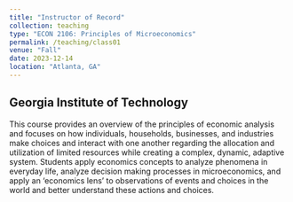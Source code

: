 ```yaml
---
title: "Instructor of Record"
collection: teaching
type: "ECON 2106: Principles of Microeconomics"
permalink: /teaching/class01
venue: "Fall"
date: 2023-12-14
location: "Atlanta, GA"
---
```

Georgia Institute of Technology
---
This course provides an overview of the principles of economic analysis and focuses on how individuals, households, businesses, and industries 
make choices and interact with one another regarding the allocation and utilization of limited resources while creating a complex, dynamic, adaptive system. 
Students apply economics concepts to analyze phenomena in everyday life, analyze decision making processes in microeconomics, and apply an ‘economics lens’ to observations 
of events and choices in the world and better understand these actions and choices. 
